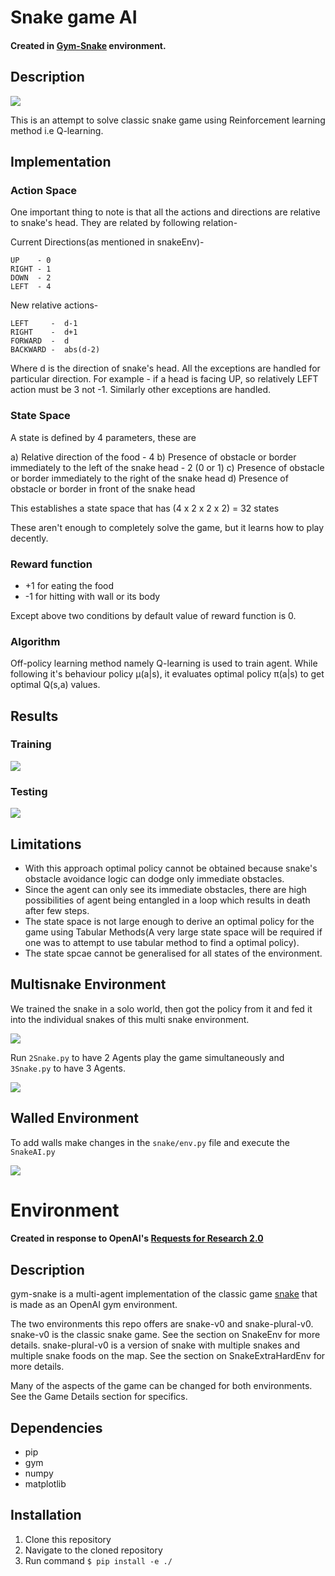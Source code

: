 # Snake game AI

#### Created in [Gym-Snake](https://github.com/grantsrb/Gym-Snake.git) environment.

## Description
![](https://i.imgur.com/DLDVj7C.gif)

This is an attempt to solve classic snake game using Reinforcement learning method i.e Q-learning.

## Implementation

### Action Space

One important thing to note is that all the actions and directions are relative to snake's head. They are related by following relation-

Current Directions(as mentioned in snakeEnv)-

	UP    - 0
	RIGHT - 1
	DOWN  - 2
	LEFT  - 4
	
New relative actions-
	
	LEFT     -  d-1
	RIGHT    -  d+1
	FORWARD  -  d 
	BACKWARD -  abs(d-2)
    
Where d is the direction of snake's head. All the exceptions are handled for particular direction. For example - if a head is facing UP, so relatively LEFT action must be 3 not -1. Similarly other exceptions are handled.

### State Space

A state is defined by 4 parameters, these are

a) Relative direction of the food - 4
b) Presence of obstacle or border immediately to the left of the snake head - 2 (0 or 1)
c) Presence of obstacle or border immediately to the right of the snake head
d) Presence of obstacle or border in front of the snake head

This establishes a state space that has (4 x 2 x 2 x 2) = 32 states

These aren't enough to completely solve the game, but it learns how to play decently.

### Reward function

* +1 for eating the food
* -1 for hitting with wall or its body

Except above two conditions by default value of reward function is 0.

### Algorithm

Off-policy learning method namely Q-learning is used to train agent. While following it's behaviour policy μ(a|s), it evaluates optimal policy π(a|s) to get optimal Q(s,a) values.

## Results

### Training

![](https://i.imgur.com/BUzFVQv.png)

### Testing

![](https://i.imgur.com/lqs13Rz.png)

## Limitations

* With this approach optimal policy cannot be obtained because snake's obstacle avoidance logic can dodge only immediate obstacles.
* Since the agent can only see its immediate obstacles, there are high possibilities of agent being entangled in a loop which results in death after few steps.
* The state space is not large enough to derive an optimal policy for the game using Tabular Methods(A very large state space will be required if one was to attempt to use tabular method to find a optimal policy).
* The state spcae cannot be generalised for all states of the environment.

## Multisnake Environment

We trained the snake in a solo world, then got the policy from it and fed it into the  individual snakes of this multi snake environment.

![](https://i.imgur.com/qSTImYz.gif)

Run `2Snake.py` to have 2 Agents play the game simultaneously and `3Snake.py` to have 3 Agents.

![](https://i.imgur.com/41RV94Z.gif)

## Walled Environment

To add walls make changes in the `snake/env.py` file and execute the `SnakeAI.py`

![](https://i.imgur.com/DA7xWzZ.gif)

# Environment

#### Created in response to OpenAI's [Requests for Research 2.0](https://blog.openai.com/requests-for-research-2/)

## Description
gym-snake is a multi-agent implementation of the classic game [snake](https://www.youtube.com/watch?v=wDbTP0B94AM) that is made as an OpenAI gym environment.

The two environments this repo offers are snake-v0 and snake-plural-v0. snake-v0 is the classic snake game. See the section on SnakeEnv for more details. snake-plural-v0 is a version of snake with multiple snakes and multiple snake foods on the map. See the section on SnakeExtraHardEnv for more details. 

Many of the aspects of the game can be changed for both environments. See the Game Details section for specifics.

## Dependencies
- pip
- gym
- numpy
- matplotlib

## Installation
1. Clone this repository
2. Navigate to the cloned repository
3. Run command `$ pip install -e ./`
